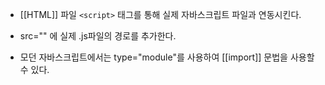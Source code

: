 - [[HTML]] 파일 `<script>` 태그를 통해 실제 자바스크립트 파일과 연동시킨다.

- src="" 에 실제 .js파일의 경로를 추가한다.
- 모던 자바스크립트에서는 type="module"를 사용하여 [[import]] 문법을 사용할 수 있다.